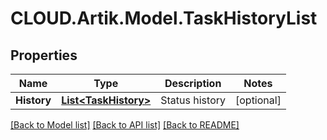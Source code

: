 # CLOUD.Artik.Model.TaskHistoryList
## Properties

Name | Type | Description | Notes
------------ | ------------- | ------------- | -------------
**History** | [**List&lt;TaskHistory&gt;**](TaskHistory.md) | Status history | [optional] 

[[Back to Model list]](../README.md#documentation-for-models) [[Back to API list]](../README.md#documentation-for-api-endpoints) [[Back to README]](../README.md)


